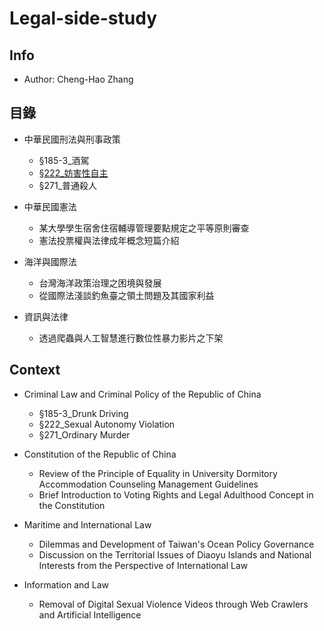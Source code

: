 # Legal-side-study
## Info
- Author: Cheng-Hao Zhang

## 目錄
- 中華民國刑法與刑事政策
  - §185-3_酒駕
  - [§222_妨害性自主](https://github.com/windware1203/Legal-side-study/tree/main/%E4%B8%AD%E8%8F%AF%E6%B0%91%E5%9C%8B%E5%88%91%E6%B3%95%E8%88%87%E5%88%91%E4%BA%8B%E6%94%BF%E7%AD%96/%C2%A7222_%E5%A6%A8%E5%AE%B3%E6%80%A7%E8%87%AA%E4%B8%BB)
  - §271_普通殺人
    
- 中華民國憲法
  - 某大學學生宿舍住宿輔導管理要點規定之平等原則審查
  - 憲法投票權與法律成年概念短篇介紹
- 海洋與國際法
  - 台灣海洋政策治理之困境與發展
  - 從國際法淺談釣魚臺之領土問題及其國家利益
    
- 資訊與法律
  - 透過爬蟲與人工智慧進行數位性暴力影片之下架

## Context
- Criminal Law and Criminal Policy of the Republic of China
  - §185-3_Drunk Driving
  - §222_Sexual Autonomy Violation
  - §271_Ordinary Murder
    
- Constitution of the Republic of China
  - Review of the Principle of Equality in University Dormitory Accommodation Counseling Management Guidelines
  - Brief Introduction to Voting Rights and Legal Adulthood Concept in the Constitution
    
- Maritime and International Law
  - Dilemmas and Development of Taiwan's Ocean Policy Governance
  - Discussion on the Territorial Issues of Diaoyu Islands and National Interests from the Perspective of International Law
    
- Information and Law
  - Removal of Digital Sexual Violence Videos through Web Crawlers and Artificial Intelligence
